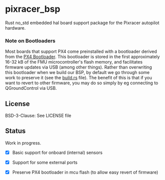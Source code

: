 # pixracer_bsp

Rust no_std embedded hal board support package for the Pixracer autopilot hardware.

### Note on Bootloaders
Most boards that support PX4 come preinstalled with a bootloader derived from 
the [PX4 Bootloader](https://github.com/PX4/Bootloader).  This bootloader
is stored in the first approximately 16-32 kB of the FMU microcontroller's
flash memory, and facilitates firmware updates via USB (among other things).
Rather than overwriting this bootloader when we build our BSP, by default
we go through some work to preserve it (see the [build.rs](./build.rs) file).
The benefit of this is that if you want to revert to other firmware, you 
may do so simply by eg connecting to QGroundControl via USB. 


## License
BSD-3-Clause: See LICENSE file

## Status

Work in progress.

- [x] Basic support for onboard (internal) sensors
- [x] Support for some external ports
- [x] Preserve PX4 bootloader in mcu flash (to allow easy revert of firmware)
 


